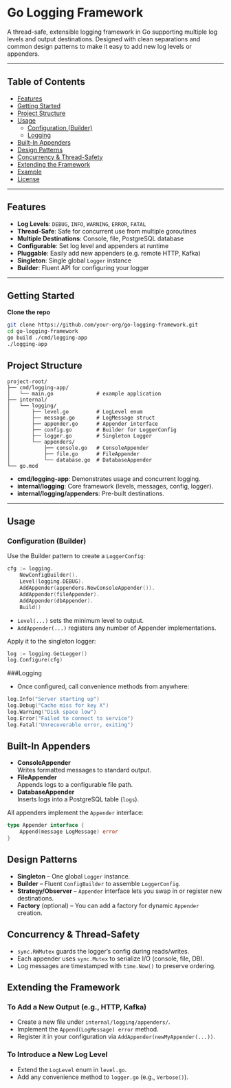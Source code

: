 # Go Logging Framework

A thread-safe, extensible logging framework in Go supporting multiple log levels and output destinations. Designed with clean separations and common design patterns to make it easy to add new log levels or appenders.

---

## Table of Contents

- [Features](#features)  
- [Getting Started](#getting-started)  
- [Project Structure](#project-structure)  
- [Usage](#usage)  
  - [Configuration (Builder)](#configuration-builder)  
  - [Logging](#logging)  
- [Built-In Appenders](#built-in-appenders)  
- [Design Patterns](#design-patterns)  
- [Concurrency & Thread-Safety](#concurrency--thread-safety)  
- [Extending the Framework](#extending-the-framework)  
- [Example](#example)  
- [License](#license)  

---

## Features

- **Log Levels**: `DEBUG`, `INFO`, `WARNING`, `ERROR`, `FATAL`  
- **Thread-Safe**: Safe for concurrent use from multiple goroutines  
- **Multiple Destinations**: Console, file, PostgreSQL database  
- **Configurable**: Set log level and appenders at runtime  
- **Pluggable**: Easily add new appenders (e.g. remote HTTP, Kafka)  
- **Singleton**: Single global `Logger` instance  
- **Builder**: Fluent API for configuring your logger  

---

## Getting Started

 **Clone the repo**  
   ```bash
   git clone https://github.com/your-org/go-logging-framework.git
   cd go-logging-framework
   go build ./cmd/logging-app
   ./logging-app
   ```

## Project Structure

```
project-root/
├── cmd/logging-app/
│   └── main.go              # example application
├── internal/
│   └── logging/
│       ├── level.go         # LogLevel enum
│       ├── message.go       # LogMessage struct
│       ├── appender.go      # Appender interface
│       ├── config.go        # Builder for LoggerConfig
│       ├── logger.go        # Singleton Logger
│       └── appenders/
│           ├── console.go   # ConsoleAppender
│           ├── file.go      # FileAppender
│           └── database.go  # DatabaseAppender
└── go.mod
```

- **cmd/logging-app**: Demonstrates usage and concurrent logging.
- **internal/logging**: Core framework (levels, messages, config, logger).
- **internal/logging/appenders**: Pre-built destinations.

---

## Usage

### Configuration (Builder)

Use the Builder pattern to create a `LoggerConfig`:

```go
cfg := logging.
    NewConfigBuilder().
    Level(logging.DEBUG).
    AddAppender(appenders.NewConsoleAppender()).
    AddAppender(fileAppender).
    AddAppender(dbAppender).
    Build()
```

- `Level(...)` sets the minimum level to output.
- `AddAppender(...)` registers any number of Appender implementations.

Apply it to the singleton logger:

```go
log := logging.GetLogger()
log.Configure(cfg)
```

###Logging

- Once configured, call convenience methods from anywhere:

```go
log.Info("Server starting up")
log.Debug("Cache miss for key X")
log.Warning("Disk space low")
log.Error("Failed to connect to service")
log.Fatal("Unrecoverable error, exiting")
```

## Built-In Appenders
- **ConsoleAppender**  
  Writes formatted messages to standard output.
- **FileAppender**  
  Appends logs to a configurable file path.
- **DatabaseAppender**  
  Inserts logs into a PostgreSQL table (`logs`).

All appenders implement the `Appender` interface:

```go
type Appender interface {
    Append(message LogMessage) error
}
```

## Design Patterns
- **Singleton** – One global `Logger` instance.
- **Builder** – Fluent `ConfigBuilder` to assemble `LoggerConfig`.
- **Strategy/Observer** – `Appender` interface lets you swap in or register new destinations.
- **Factory** (optional) – You can add a factory for dynamic `Appender` creation.

## Concurrency & Thread-Safety
- `sync.RWMutex` guards the logger’s config during reads/writes.
- Each appender uses `sync.Mutex` to serialize I/O (console, file, DB).
- Log messages are timestamped with `time.Now()` to preserve ordering.

## Extending the Framework

### To Add a New Output (e.g., HTTP, Kafka)
- Create a new file under `internal/logging/appenders/`.
- Implement the `Append(LogMessage) error` method.
- Register it in your configuration via `AddAppender(newMyAppender(...))`.

### To Introduce a New Log Level
- Extend the `LogLevel` enum in `level.go`.
- Add any convenience method to `logger.go` (e.g., `Verbose()`).
